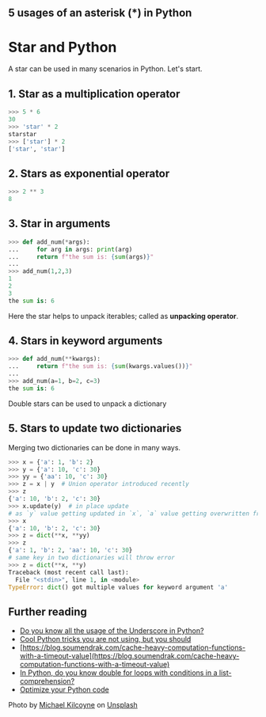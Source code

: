 ## 5 usages of an asterisk (*) in Python

# Star and Python

A star can be used in many scenarios in Python. Let's start.

## 1. Star as a multiplication operator

``` python
>>> 5 * 6
30
>>> 'star' * 2
starstar
>>> ['star'] * 2
['star', 'star']
```
## 2. Stars as exponential operator

``` python
>>> 2 ** 3
8
```

## 3. Star in arguments

``` python
>>> def add_num(*args):
...     for arg in args: print(arg)
...     return f"the sum is: {sum(args)}"
... 
>>> add_num(1,2,3)
1
2
3
the sum is: 6
```
Here the star helps to unpack iterables; called as **unpacking operator**.

## 4. Stars in keyword arguments

``` python
>>> def add_num(**kwargs):
...     return f"the sum is: {sum(kwargs.values())}"
...
>>> add_num(a=1, b=2, c=3)
the sum is: 6
```
Double stars can be used to unpack a dictionary

## 5. Stars to update two dictionaries

Merging two dictionaries can be done in many ways.

``` python
>>> x = {'a': 1, 'b': 2}
>>> y = {'a': 10, 'c': 30}
>>> yy = {'aa': 10, 'c': 30}
>>> z = x | y  # Union operator introduced recently
>>> z
{'a': 10, 'b': 2, 'c': 30}
>>> x.update(y)  # in place update
# as `y` value getting updated in `x`, `a` value getting overwritten from 1 to 10.
>>> x
{'a': 10, 'b': 2, 'c': 30}
>>> z = dict(**x, **yy)
>>> z
{'a': 1, 'b': 2, 'aa': 10, 'c': 30}
# same key in two dictionaries will throw error
>>> z = dict(**x, **y)
Traceback (most recent call last):
  File "<stdin>", line 1, in <module>
TypeError: dict() got multiple values for keyword argument 'a'

```
## Further reading

- [Do you know all the usage of the Underscore in Python?](https://blog.soumendrak.com/do-you-know-all-the-usage-of-the-underscore-in-python)
- [Cool Python tricks you are not using, but you should](https://blog.soumendrak.com/cool-python-tricks-you-are-not-using-but-you-should)
- [https://blog.soumendrak.com/cache-heavy-computation-functions-with-a-timeout-value](https://blog.soumendrak.com/cache-heavy-computation-functions-with-a-timeout-value)
- [In Python, do you know double for loops with conditions in a list-comprehension?](https://blog.soumendrak.com/in-python-do-you-know-double-for-loops-with-conditions-in-a-list-comprehension)
- [Optimize your Python code](https://blog.soumendrak.com/optimize-your-python-code-d7e9752e501e)

Photo by <a href="https://unsplash.com/@mikekilcoyne?utm_source=unsplash&utm_medium=referral&utm_content=creditCopyText">Michael Kilcoyne</a> on <a href="https://unsplash.com/s/photos/star?utm_source=unsplash&utm_medium=referral&utm_content=creditCopyText">Unsplash</a>
  